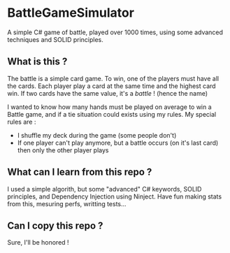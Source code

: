 # BattleGameSimulator
A simple C# game of battle, played over 1000 times, using some advanced techniques and SOLID principles.

## What is this ?
The battle is a simple card game. To win, one of the players must have all the cards.
Each player play a card at the same time and the highest card win. If two cards have the same value, it's a *battle* ! (hence the name)

I wanted to know how many hands must be played on average to win a Battle game, and if a tie situation could exists using my rules.
My special rules are :
* I shuffle my deck during the game (some people don't)
* If one player can't play anymore, but a battle occurs (on it's last card) then only the other player plays

## What can I learn from this repo ?
I used a simple algorith, but some "advanced" C# keywords, SOLID principles, and Dependency Injection using Ninject.
Have fun making stats from this, mesuring perfs, writting tests...

## Can I copy this repo ?
Sure, I'll be honored !

